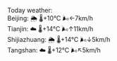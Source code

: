 Today weather:  
Beijing: 🌦   🌡️+10°C 🌬️←7km/h  
Tianjin: ☁️   🌡️+14°C 🌬️↑11km/h  
Shijiazhuang: 🌦   🌡️+14°C 🌬️↓5km/h  
Tangshan: ☁️   🌡️+12°C 🌬️↖5km/h  
